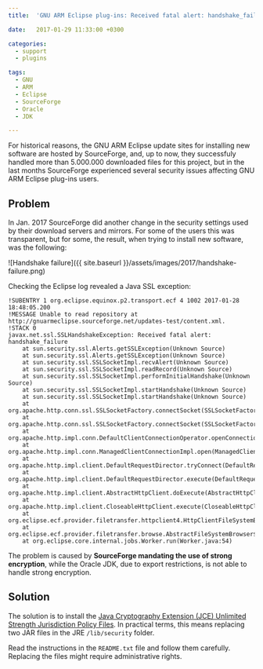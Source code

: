 ```yaml
---
title:  'GNU ARM Eclipse plug-ins: Received fatal alert: handshake_failure'

date:   2017-01-29 11:33:00 +0300

categories:
  - support
  - plugins

tags:
  - GNU
  - ARM
  - Eclipse
  - SourceForge
  - Oracle
  - JDK

---
```


For historical reasons, the GNU ARM Eclipse update sites for installing new software are hosted by SourceForge, and, up to now, they successfuly handled more than 5.000.000 downloaded files for this project, but in the last months SourceForge experienced several security issues affecting GNU ARM Eclipse plug-ins users.

## Problem

In Jan. 2017 SourceForge did another change in the security settings used by their download servers and mirrors. For some of the users this was transparent, but for some, the result, when trying to install new software, was the following:

![Handshake failure]({{ site.baseurl }}/assets/images/2017/handshake-failure.png)

Checking the Eclipse log revealed a Java SSL exception:

```console
!SUBENTRY 1 org.eclipse.equinox.p2.transport.ecf 4 1002 2017-01-28 18:48:05.200
!MESSAGE Unable to read repository at http://gnuarmeclipse.sourceforge.net/updates-test/content.xml.
!STACK 0
javax.net.ssl.SSLHandshakeException: Received fatal alert: handshake_failure
	at sun.security.ssl.Alerts.getSSLException(Unknown Source)
	at sun.security.ssl.Alerts.getSSLException(Unknown Source)
	at sun.security.ssl.SSLSocketImpl.recvAlert(Unknown Source)
	at sun.security.ssl.SSLSocketImpl.readRecord(Unknown Source)
	at sun.security.ssl.SSLSocketImpl.performInitialHandshake(Unknown Source)
	at sun.security.ssl.SSLSocketImpl.startHandshake(Unknown Source)
	at sun.security.ssl.SSLSocketImpl.startHandshake(Unknown Source)
	at org.apache.http.conn.ssl.SSLSocketFactory.connectSocket(SSLSocketFactory.java:535)
	at org.apache.http.conn.ssl.SSLSocketFactory.connectSocket(SSLSocketFactory.java:403)
	at org.apache.http.impl.conn.DefaultClientConnectionOperator.openConnection(DefaultClientConnectionOperator.java:177)
	at org.apache.http.impl.conn.ManagedClientConnectionImpl.open(ManagedClientConnectionImpl.java:304)
	at org.apache.http.impl.client.DefaultRequestDirector.tryConnect(DefaultRequestDirector.java:611)
	at org.apache.http.impl.client.DefaultRequestDirector.execute(DefaultRequestDirector.java:446)
	at org.apache.http.impl.client.AbstractHttpClient.doExecute(AbstractHttpClient.java:863)
	at org.apache.http.impl.client.CloseableHttpClient.execute(CloseableHttpClient.java:82)
	at org.eclipse.ecf.provider.filetransfer.httpclient4.HttpClientFileSystemBrowser.runRequest(HttpClientFileSystemBrowser.java:259)
	at org.eclipse.ecf.provider.filetransfer.browse.AbstractFileSystemBrowser$DirectoryJob.run(AbstractFileSystemBrowser.java:69)
	at org.eclipse.core.internal.jobs.Worker.run(Worker.java:54)
```

The problem is caused by **SourceForge mandating the use of strong encryption**, while the Oracle JDK, due to export restrictions, is not able to handle strong encryption.

## Solution

The solution is to install the [Java Cryptography Extension (JCE) Unlimited Strength Jurisdiction Policy Files](http://www.oracle.com/technetwork/java/javase/downloads/jce8-download-2133166.html). In practical terms, this means replacing two JAR files in the JRE `/lib/security` folder.

Read the instructions in the `README.txt` file and follow them carefully. Replacing the files might require administrative rights.

